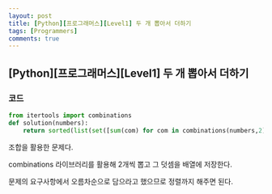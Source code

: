 ```yaml
---
layout: post
title: [Python][프로그래머스][Level1] 두 개 뽑아서 더하기
tags: [Programmers]
comments: true
---
```


## [Python][프로그래머스][Level1] 두 개 뽑아서 더하기

### 코드

```python
from itertools import combinations
def solution(numbers): 
    return sorted(list(set([sum(com) for com in combinations(numbers,2)])))
```

조합을 활용한 문제다.

combinations 라이브러리를 활용해 2개씩 뽑고 그 덧셈을 배열에 저장한다.

문제의 요구사항에서 오름차순으로 담으라고 했으므로 정렬까지 해주면 된다.